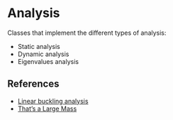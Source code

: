 # Analysis

Classes that implement the different types of analysis:

- Static analysis
- Dynamic analysis
- Eigenvalues analysis

## References

- [Linear buckling analysis](https://portwooddigital.com/2021/05/29/right-under-your-nose)
- [That’s a Large Mass](https://portwooddigital.com/2021/08/01/thats-a-large-mass/)
